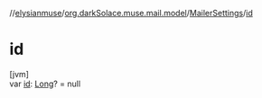 //[elysianmuse](../../../index.md)/[org.darkSolace.muse.mail.model](../index.md)/[MailerSettings](index.md)/[id](id.md)

# id

[jvm]\
var [id](id.md): [Long](https://kotlinlang.org/api/latest/jvm/stdlib/kotlin/-long/index.html)? = null
